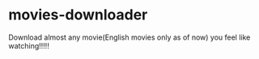 # movies-downloader
Download almost any movie(English movies only as of now) you feel like watching!!!!!
